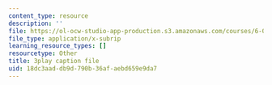 ```yaml
---
content_type: resource
description: ''
file: https://ol-ocw-studio-app-production.s3.amazonaws.com/courses/6-0001-introduction-to-computer-science-and-programming-in-python-fall-2016/18dc3aaddb9d790b36afaebd659e9da7_4WtaFLayz_w.srt
file_type: application/x-subrip
learning_resource_types: []
resourcetype: Other
title: 3play caption file
uid: 18dc3aad-db9d-790b-36af-aebd659e9da7
---
```

